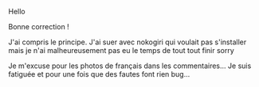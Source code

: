Hello

Bonne correction ! 

J'ai compris le principe. J'ai suer avec nokogiri qui voulait pas s'installer mais je n'ai malheureusement pas eu le temps de tout tout finir sorry

Je m'excuse pour les photos de français dans les commentaires... Je suis fatiguée et pour une fois que des fautes font rien bug...

